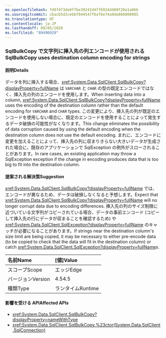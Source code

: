 ```yaml
---
ms.openlocfilehash: fd9f4f3de8f7be39242d4ff6924d480f20a1a06b
ms.sourcegitcommit: cbacb5d2cebbf044547f6af6e74a9de866800985
ms.translationtype: HT
ms.contentlocale: ja-JP
ms.lasthandoff: 09/05/2020
ms.locfileid: "89496920"
---
```

### <a name="sqlbulkcopy-uses-destination-column-encoding-for-strings"></a><span data-ttu-id="c2180-101">SqlBulkCopy で文字列に挿入先の列エンコードが使用される</span><span class="sxs-lookup"><span data-stu-id="c2180-101">SqlBulkCopy uses destination column encoding for strings</span></span>

#### <a name="details"></a><span data-ttu-id="c2180-102">説明</span><span class="sxs-lookup"><span data-stu-id="c2180-102">Details</span></span>

<span data-ttu-id="c2180-103">データを列に挿入する場合、<xref:System.Data.SqlClient.SqlBulkCopy?displayProperty=fullName> は <code>VARCHAR</code> と <code>CHAR</code> の型の既定エンコードではなく、挿入先の列のエンコードを使用します。</span><span class="sxs-lookup"><span data-stu-id="c2180-103">When inserting data into a column, <xref:System.Data.SqlClient.SqlBulkCopy?displayProperty=fullName> uses the encoding of the destination column rather than the default encoding for <code>VARCHAR</code> and <code>CHAR</code> types.</span></span> <span data-ttu-id="c2180-104">この変更により、挿入先の列が既定のエンコードを使用しない場合に、既定のエンコードを使用することによって発生するデータ破損の可能性がなくなります。</span><span class="sxs-lookup"><span data-stu-id="c2180-104">This change eliminates the possibility of data corruption caused by using the default encoding when the destination column does not use the default encoding.</span></span> <span data-ttu-id="c2180-105">まれに、エンコードに変更を加えることによって、挿入先の列に収まりきらない大きいデータが生成された場合に、既存のアプリケーションで SqlException の例外がスローされることがあります。</span><span class="sxs-lookup"><span data-stu-id="c2180-105">In rare cases, an existing application may throw a SqlException exception if the change in encoding produces data that is too big to fit into the destination column.</span></span>

#### <a name="suggestion"></a><span data-ttu-id="c2180-106">提案される解決策</span><span class="sxs-lookup"><span data-stu-id="c2180-106">Suggestion</span></span>

<span data-ttu-id="c2180-107"><xref:System.Data.SqlClient.SqlBulkCopy?displayProperty=fullName> では、エンコードが異なるため、データは破損しなくなると予想します。</span><span class="sxs-lookup"><span data-stu-id="c2180-107">Expect that <xref:System.Data.SqlClient.SqlBulkCopy?displayProperty=fullName> will no longer corrupt data due to encoding differences.</span></span> <span data-ttu-id="c2180-108">挿入先の列のサイズ制限に近づいている文字列がコピーされている場合、データの事前エンコード (コピーして挿入先の行にデータが収まることを確認するため) や <xref:System.Data.SqlClient.SqlException?displayProperty=fullName> のキャッチが必要になることがあります。</span><span class="sxs-lookup"><span data-stu-id="c2180-108">If strings near the destination column's size limit are being copied, it may be necessary to either pre-encode data (to be copied to check that the data will fit in the destination column) or catch <xref:System.Data.SqlClient.SqlException?displayProperty=fullName>s.</span></span>

| <span data-ttu-id="c2180-109">名前</span><span class="sxs-lookup"><span data-stu-id="c2180-109">Name</span></span>    | <span data-ttu-id="c2180-110">[値]</span><span class="sxs-lookup"><span data-stu-id="c2180-110">Value</span></span>       |
|:--------|:------------|
| <span data-ttu-id="c2180-111">スコープ</span><span class="sxs-lookup"><span data-stu-id="c2180-111">Scope</span></span>   |<span data-ttu-id="c2180-112">エッジ</span><span class="sxs-lookup"><span data-stu-id="c2180-112">Edge</span></span>|
|<span data-ttu-id="c2180-113">バージョン</span><span class="sxs-lookup"><span data-stu-id="c2180-113">Version</span></span>|<span data-ttu-id="c2180-114">4.5</span><span class="sxs-lookup"><span data-stu-id="c2180-114">4.5</span></span>|
|<span data-ttu-id="c2180-115">種類</span><span class="sxs-lookup"><span data-stu-id="c2180-115">Type</span></span>|<span data-ttu-id="c2180-116">ランタイム</span><span class="sxs-lookup"><span data-stu-id="c2180-116">Runtime</span></span>|

#### <a name="affected-apis"></a><span data-ttu-id="c2180-117">影響を受ける API</span><span class="sxs-lookup"><span data-stu-id="c2180-117">Affected APIs</span></span>

- <xref:System.Data.SqlClient.SqlBulkCopy?displayProperty=nameWithType>
- <xref:System.Data.SqlClient.SqlBulkCopy.%23ctor(System.Data.SqlClient.SqlConnection)>

<!--

#### Affected APIs

- `T:System.Data.SqlClient.SqlBulkCopy`
- `M:System.Data.SqlClient.SqlBulkCopy.#ctor(System.Data.SqlClient.SqlConnection)`

-->
